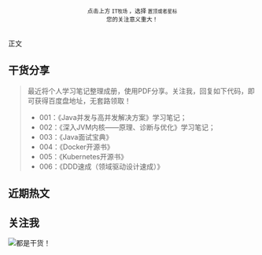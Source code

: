 <small style="text-align: center;display:block">点击上方 `IT牧场` ，选择 `置顶或者星标` </small>
<small style="text-align: center;display:block">您的关注意义重大！</small><br>



正文




## 干货分享

> 最近将个人学习笔记整理成册，使用PDF分享。关注我，回复如下代码，即可获得百度盘地址，无套路领取！
>
> - 001：《Java并发与高并发解决方案》学习笔记；
> - 002：《深入JVM内核——原理、诊断与优化》学习笔记；
> - 003：《Java面试宝典》
> - 004：《Docker开源书》
> - 005：《Kubernetes开源书》
> - 006：《DDD速成（领域驱动设计速成）》
> 



## 近期热文




## 关注我

![都是干货！](http://www.itmuch.com/images/miniapp/wx-xcx.png)